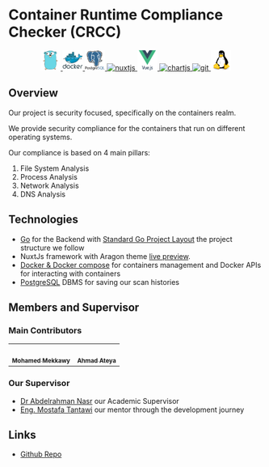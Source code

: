 # Container Runtime Compliance Checker (CRCC)

<p align="center">
<a href="https://golang.org" target="_blank" rel="noreferrer"> <img src="https://raw.githubusercontent.com/devicons/devicon/master/icons/go/go-original.svg" alt="go" width="40" height="40"/> </a>
<a href="https://www.docker.com/" target="_blank" rel="noreferrer"> <img src="https://raw.githubusercontent.com/devicons/devicon/master/icons/docker/docker-original-wordmark.svg" alt="docker" width="40" height="40"/> </a>
<a href="https://www.postgresql.org" target="_blank" rel="noreferrer"> <img src="https://raw.githubusercontent.com/devicons/devicon/master/icons/postgresql/postgresql-original-wordmark.svg" alt="postgresql" width="40" height="40"/> </a>
<a href="https://nuxtjs.org/" target="_blank" rel="noreferrer"> <img src="https://www.vectorlogo.zone/logos/nuxtjs/nuxtjs-icon.svg" alt="nuxtjs" width="40" height="40"/> </a>
<a href="https://vuejs.org/" target="_blank" rel="noreferrer"> <img src="https://raw.githubusercontent.com/devicons/devicon/master/icons/vuejs/vuejs-original-wordmark.svg" alt="vuejs" width="40" height="40"/> </a>
<a href="https://www.chartjs.org" target="_blank" rel="noreferrer"> <img src="https://www.chartjs.org/media/logo-title.svg" alt="chartjs" width="40" height="40"/> </a>
<a href="https://git-scm.com/" target="_blank" rel="noreferrer"> <img src="https://www.vectorlogo.zone/logos/git-scm/git-scm-icon.svg" alt="git" width="40" height="40"/> </a>
<a href="https://www.linux.org/" target="_blank" rel="noreferrer"> <img src="https://raw.githubusercontent.com/devicons/devicon/master/icons/linux/linux-original.svg" alt="linux" width="40" height="40"/> </a>
</p>

## Overview
Our project is security focused, specifically on the containers realm.

We provide security compliance for the containers that run on different operating systems. 

Our compliance is based on 4 main pillars:
1. File System Analysis
2. Process Analysis
3. Network Analysis
4. DNS Analysis

## Technologies
- [Go](https://go.dev/) for the Backend with [Standard Go Project Layout](https://github.com/golang-standards/project-layout) the project structure we follow
- NuxtJs framework with Aragon theme [live preview](https://nuxt-argon-dashboard-laravel.creative-tim.com/dashboard/).
- [Docker & Docker compose](https://www.docker.com/) for containers management and Docker APIs for interacting with containers
- [PostgreSQL](https://www.postgresql.org/) DBMS for saving our scan histories 

## Members and Supervisor
### Main Contributors
<table>
  <tr>
    <td align="center"><a href="https://github.com/Mekkawy12"><img src="https://avatars.githubusercontent.com/u/73884160?v=4?s=100" width="100px;" alt=""/><br /><sub><b>Mohamed Mekkawy</b></sub></a><br /></td>
    <td align="center"><a href="https://github.com/ahmadateya"><img src="https://avatars.githubusercontent.com/u/32394857?v=4?s=100" width="100px;" alt=""/><br /><sub><b>Ahmad Ateya</b></sub></a><br /></td>
  </tr>
</table>

### Our Supervisor
- [Dr Abdelrahman Nasr](https://www.linkedin.com/in/) our Academic Supervisor
- [Eng. Mostafa Tantawi](https://www.linkedin.com/in/maltantawy/) our mentor through the development journey


## Links
- [Github Repo](https://github.com/ahmadateya/crcc)
